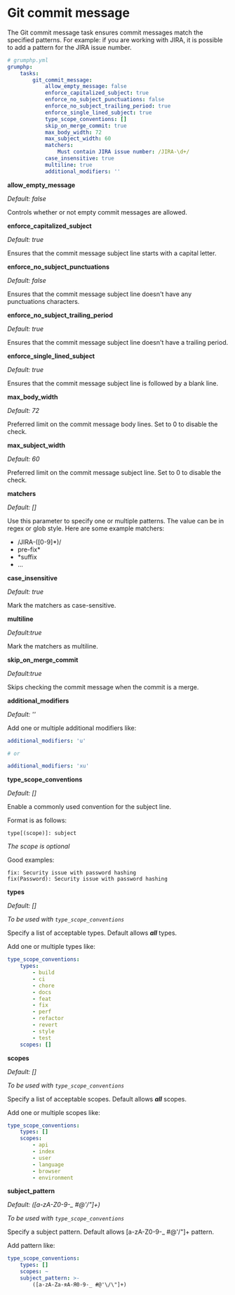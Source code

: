 # Git commit message

The Git commit message task ensures commit messages match the specified patterns.
For example: if you are working with JIRA, it is possible to add a pattern for the JIRA issue number.

```yaml
# grumphp.yml
grumphp:
    tasks:
        git_commit_message:
            allow_empty_message: false
            enforce_capitalized_subject: true
            enforce_no_subject_punctuations: false
            enforce_no_subject_trailing_period: true
            enforce_single_lined_subject: true
            type_scope_conventions: []
            skip_on_merge_commit: true
            max_body_width: 72
            max_subject_width: 60
            matchers:
                Must contain JIRA issue number: /JIRA-\d+/
            case_insensitive: true
            multiline: true
            additional_modifiers: ''
```

**allow_empty_message**

*Default: false*

Controls whether or not empty commit messages are allowed.

**enforce_capitalized_subject**

*Default: true*

Ensures that the commit message subject line starts with a capital letter.

**enforce_no_subject_punctuations**

*Default: false*

Ensures that the commit message subject line doesn't have any punctuations characters.

**enforce_no_subject_trailing_period**

*Default: true*

Ensures that the commit message subject line doesn't have a trailing period.

**enforce_single_lined_subject**

*Default: true*

Ensures that the commit message subject line is followed by a blank line.

**max_body_width**

*Default: 72*

Preferred limit on the commit message body lines. Set to 0 to disable the check.

**max_subject_width**

*Default: 60*

Preferred limit on the commit message subject line. Set to 0 to disable the check.

**matchers**

*Default: []*

Use this parameter to specify one or multiple patterns. The value can be in regex or glob style.
Here are some example matchers:

- /JIRA-([0-9]*)/
- pre-fix*
- *suffix
- ...

**case_insensitive**

*Default: true*

Mark the matchers as case-sensitive.

**multiline**

*Default:true*

Mark the matchers as multiline.


**skip_on_merge_commit**

*Default:true*

Skips checking the commit message when the commit is a merge.


**additional_modifiers**

*Default: ''*

Add one or multiple additional modifiers like:

```yaml
additional_modifiers: 'u'

# or

additional_modifiers: 'xu'
```

**type_scope_conventions**

*Default: []*

Enable a commonly used convention for the subject line.

Format is as follows:
```
type[(scope)]: subject
```
*The scope is optional*

Good examples:
```
fix: Security issue with password hashing
fix(Password): Security issue with password hashing  
```

**types**

*Default: []*

*To be used with `type_scope_conventions`*

Specify a list of acceptable types. Default allows ***all*** types.

Add one or multiple types like:
```yaml
type_scope_conventions:
    types:
        - build
        - ci
        - chore
        - docs
        - feat
        - fix
        - perf
        - refactor
        - revert
        - style
        - test
    scopes: []
```

**scopes**

*Default: []*

*To be used with `type_scope_conventions`*

Specify a list of acceptable scopes. Default allows ***all*** scopes.

Add one or multiple scopes like:
```yaml
type_scope_conventions:
    types: []
    scopes:
        - api
        - index
        - user
        - language
        - browser
        - environment
```

**subject_pattern**

*Default: ([a-zA-Z0-9-_ #@'\/\"]+)*

*To be used with `type_scope_conventions`*

Specify a subject pattern. Default allows [a-zA-Z0-9-_ #@'\/\"]+ pattern.

Add pattern like:
```yaml
type_scope_conventions:
    types: []
    scopes: ~
    subject_pattern: >-
        ([a-zA-Zа-яА-Я0-9-_ #@'\/\"]+)
```
